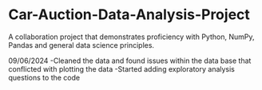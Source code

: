 # Car-Auction-Data-Analysis-Project
A collaboration project that demonstrates proficiency with Python, NumPy, Pandas and general data science principles.

09/06/2024
-Cleaned the data and found issues within the data base that conflicted with plotting the data
-Started adding exploratory analysis questions to the code
